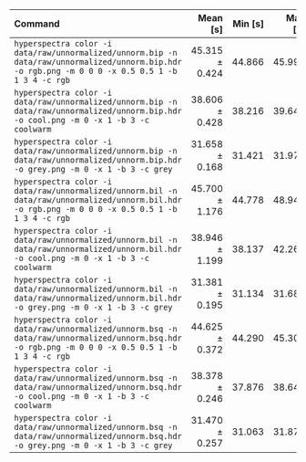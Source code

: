 | Command | Mean [s] | Min [s] | Max [s] | Relative |
|:---|---:|---:|---:|---:|
| `hyperspectra color -i data/raw/unnormalized/unnorm.bip -n data/raw/unnormalized/unnorm.bip.hdr -o rgb.png -m 0 0 0 -x 0.5 0.5 1 -b 1 3 4 -c rgb` | 45.315 ± 0.424 | 44.866 | 45.993 | 1.44 ± 0.02 |
| `hyperspectra color -i data/raw/unnormalized/unnorm.bip -n data/raw/unnormalized/unnorm.bip.hdr -o cool.png -m 0 -x 1 -b 3 -c coolwarm` | 38.606 ± 0.428 | 38.216 | 39.644 | 1.23 ± 0.02 |
| `hyperspectra color -i data/raw/unnormalized/unnorm.bip -n data/raw/unnormalized/unnorm.bip.hdr -o grey.png -m 0 -x 1 -b 3 -c grey` | 31.658 ± 0.168 | 31.421 | 31.972 | 1.01 ± 0.01 |
| `hyperspectra color -i data/raw/unnormalized/unnorm.bil -n data/raw/unnormalized/unnorm.bil.hdr -o rgb.png -m 0 0 0 -x 0.5 0.5 1 -b 1 3 4 -c rgb` | 45.700 ± 1.176 | 44.778 | 48.949 | 1.46 ± 0.04 |
| `hyperspectra color -i data/raw/unnormalized/unnorm.bil -n data/raw/unnormalized/unnorm.bil.hdr -o cool.png -m 0 -x 1 -b 3 -c coolwarm` | 38.946 ± 1.199 | 38.137 | 42.265 | 1.24 ± 0.04 |
| `hyperspectra color -i data/raw/unnormalized/unnorm.bil -n data/raw/unnormalized/unnorm.bil.hdr -o grey.png -m 0 -x 1 -b 3 -c grey` | 31.381 ± 0.195 | 31.134 | 31.680 | 1.00 |
| `hyperspectra color -i data/raw/unnormalized/unnorm.bsq -n data/raw/unnormalized/unnorm.bsq.hdr -o rgb.png -m 0 0 0 -x 0.5 0.5 1 -b 1 3 4 -c rgb` | 44.625 ± 0.372 | 44.290 | 45.300 | 1.42 ± 0.01 |
| `hyperspectra color -i data/raw/unnormalized/unnorm.bsq -n data/raw/unnormalized/unnorm.bsq.hdr -o cool.png -m 0 -x 1 -b 3 -c coolwarm` | 38.378 ± 0.246 | 37.876 | 38.647 | 1.22 ± 0.01 |
| `hyperspectra color -i data/raw/unnormalized/unnorm.bsq -n data/raw/unnormalized/unnorm.bsq.hdr -o grey.png -m 0 -x 1 -b 3 -c grey` | 31.470 ± 0.257 | 31.063 | 31.876 | 1.00 ± 0.01 |
